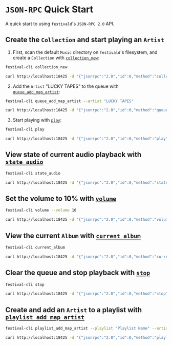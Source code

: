 # `JSON-RPC` Quick Start
A quick start to using `festivald`'s `JSON-RPC 2.0` API.

## Create the `Collection` and start playing an `Artist`

1. First, scan the default `Music` directory on `festivald`'s filesystem, and create a `Collection` with [`collection_new`](collection/collection_new.md):
```bash
festival-cli collection_new
```
```bash
curl http://localhost:18425 -d '{"jsonrpc":"2.0","id":0,"method":"collection_new","params":{"paths":null}}'
```

2. Add the `Artist` "LUCKY TAPES" to the queue with [`queue_add_map_artist`](playback/queue_add_map_artist.md):
```bash
festival-cli queue_add_map_artist --artist "LUCKY TAPES"
```
```bash
curl http://localhost:18425 -d '{"jsonrpc":"2.0","id":0,"method":"queue_add_map_artist","params":{"artist":"LUCKY TAPES"}}'
```

3. Start playing with [`play`](playback/play.md):
```bash
festival-cli play
```
```bash
curl http://localhost:18425 -d '{"jsonrpc":"2.0","id":0,"method":"play"}'
```


## View state of current audio playback with [`state_audio`](state/state_audio.md)
```bash
festival-cli state_audio
```
```bash
curl http://localhost:18425 -d '{"jsonrpc":"2.0","id":0,"method":"state_audio"}'
```

## Set the volume to 10% with [`volume`](playback/volume.md)
```bash
festival-cli volume --volume 10
```
```bash
curl http://localhost:18425 -d '{"jsonrpc":"2.0","id":0,"method":"volume","params":{"volume":10}}'
```

## View the current `Album` with [`current_album`](current/current_album.md)
```bash
festival-cli current_album
```
```bash
curl http://localhost:18425 -d '{"jsonrpc":"2.0","id":0,"method":"current_album"}'
```

## Clear the queue and stop playback with [`stop`](playback/stop.md)
```bash
festival-cli stop
```
```bash
curl http://localhost:18425 -d '{"jsonrpc":"2.0","id":0,"method":"stop"}'
```

## Create and add an `Artist` to a playlist with [`playlist_add_map_artist`](playlist/playlist_add_map_artist.md)
```bash
festival-cli playlist_add_map_artist --playlist "Playlist Name" --artist "Artist Name" --append back
```
```bash
curl http://localhost:18425 -d '{"jsonrpc":"2.0","id":0,"method":"playlist_add_map_artist","params":{"playlist":"Playlist Name","artist":"Artist Name","append":"back","clear":false}}'
```
